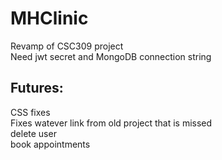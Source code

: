 # MHClinic
Revamp of CSC309 project  
Need jwt secret and MongoDB connection string

## Futures:
CSS fixes  
Fixes watever link from old project that is missed  
delete user  
book appointments  
